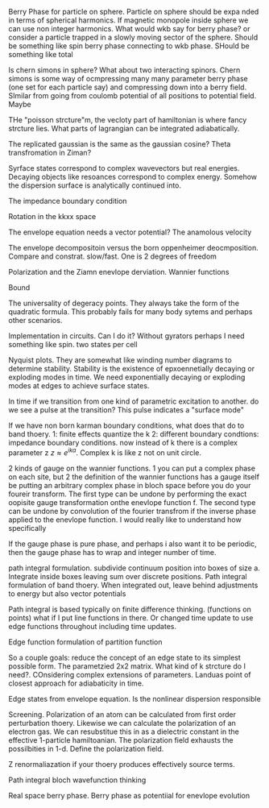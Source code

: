 Berry Phase for particle on sphere. Particle on sphere should be expa
nded in terms of spherical harmonics. If magnetic monopole inside sphere
we can use non integer harmonics. What would wkb say for berry phase? or
consider a particle trapped in a slowly moving sector of the sphere.
Should be something like spin berry phase connecting to wkb phase.
SHould be something like total

Is chern simons in sphere? What about two interacting spinors. Chern
simons is some way of ocmpressing many many parameter berry phase (one
set for each particle say) and compressing down into a berry field.
SImilar from going from coulomb potential of all positions to potential
field. Maybe

THe "poisson strcture"m, the vecloty part of hamiltonian is where fancy
strcture lies. What parts of lagrangian can be integrated adiabatically.

The replicated gaussian is the same as the gaussian cosine? Theta
transfromation in Ziman?

Syrface states correspond to complex wavevectors but real energies.
Decaying objects like resoances correspond to complex energy. Somehow
the dispersion surface is analytically continued into.

The impedance boundary condition

Rotation in the kkxx space

The envelope equation needs a vector potential? The anamolous velocity

The envelope decompositoin versus the born oppenheimer deocmposition.
Compare and constrat. slow/fast. One is 2 degrees of freedom

Polarization and the Ziamn enevlope derviation. Wannier functions

Bound

The universality of degeracy points. They always take the form of the
quadratic formula. This probably fails for many body sytems and perhaps
other scenarios.

Implementation in circuits. Can I do it? Without gyrators perhaps I need
something like spin. two states per cell

Nyquist plots. They are somewhat like winding number diagrams to
determine stability. Stability is the existence of epxoennetially
decaying or exploding modes in time. We need exponentially decaying or
exploding modes at edges to achieve surface states.

In time if we transition from one kind of parametric excitation to
another. do we see a pulse at the transition? This pulse indicates a
"surface mode"

If we have non born karman boundary conditions, what does that do to
band thoery. 1: finite effects quantize the k 2: different boundary
condtions: impedance boundary conditions. now instead of k there is a
complex parameter z $z\approx e^{ika}$. Complex k is like z not on unit
circle.

2 kinds of gauge on the wannier functions. 1 you can put a complex phase
on each site, but 2 the definition of the wannier functions has a gauge
itself be putting an arbitrary complex phase in bloch space before you
do your foureir transform. The first type can be undone by performing
the exact oopisite gauge transformation onthe enevlope function f. The
second type can be undone by convolution of the fourier transfrom if the
inverse phase applied to the enevlope function. I would really like to
understand how specifically

If the gauge phase is pure phase, and perhaps i also want it to be
periodic, then the gauge phase has to wrap and integer number of time.

path integral formulation. subdivide continuum position into boxes of
size a. Integrate inside boxes leaving sum over discrete positions. Path
integral formulation of band thoery. When integrated out, leave behind
adjustments to energy but also vector potentials

Path integral is based typically on finite difference thinking.
(functions on points) what if I put line functions in there. Or changed
time update to use edge functions throughout including time updates.

Edge function formulation of partition function

So a couple goals: reduce the concept of an edge state to its simplest
possible form. The parametzied 2x2 matrix. What kind of k strcture do I
need?. COnsidering complex extensions of parameters. Landuas point of
closest approach for adiabaticity in time.

Edge states from envelope equation. Is the nonlinear dispersion
responsible

Screening. Polarization of an atom can be calculated from first order
perturbation thoery. Likewise we can calculate the polarization of an
electron gas. We can resubstitue this in as a dielectric constant in the
effective 1-particle hamiltoanian. The polarization field exhausts the
possilbities in 1-d. Define the polarization field.

Z renormaliazation if your thoery produces effectively source terms.

Path integral bloch wavefunction thinking

Real space berry phase. Berry phase as potentiial for enevlope evolution

